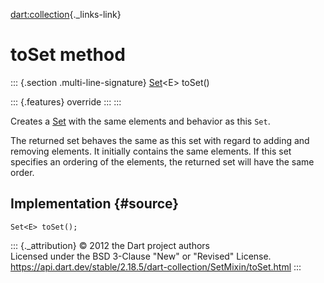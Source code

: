 [dart:collection](../../dart-collection/dart-collection-library){._links-link}

toSet method
============

::: {.section .multi-line-signature}
[Set](../../dart-core/set-class)\<E\> toSet()

::: {.features}
override
:::
:::

Creates a [Set](../../dart-core/set-class) with the same elements and
behavior as this `Set`.

The returned set behaves the same as this set with regard to adding and
removing elements. It initially contains the same elements. If this set
specifies an ordering of the elements, the returned set will have the
same order.

Implementation {#source}
--------------

``` {.language-dart data-language="dart"}
Set<E> toSet();
```

::: {._attribution}
© 2012 the Dart project authors\
Licensed under the BSD 3-Clause \"New\" or \"Revised\" License.\
<https://api.dart.dev/stable/2.18.5/dart-collection/SetMixin/toSet.html>
:::
